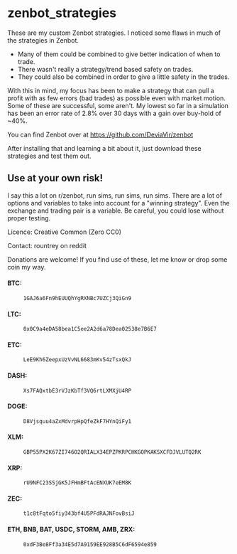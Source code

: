 # zenbot_strategies

These are my custom Zenbot strategies. I noticed some flaws in much of the strategies in Zenbot.
- Many of them could be combined to give better indication of when to trade.
- There wasn't really a strategy/trend based safety on trades.
- They could also be combined in order to give a little safety in the trades.

With this in mind, my focus has been to make a strategy that can pull a profit with as few errors (bad trades) as possible even with market motion. Some of these are successful, some aren't. My lowest so far in a simulation has been an error rate of 2.8% over 30 days with a gain over buy-hold of ~40%.

You can find Zenbot over at https://github.com/DeviaVir/zenbot

After installing that and learning a bit about it, just download these strategies and test them out.

## Use at your own risk!

I say this a lot on r/zenbot, run sims, run sims, run sims. There are a lot of options and variables to take into account for a "winning strategy". Even the exchange and trading pair is a variable. Be careful, you could lose without proper testing.

Licence: Creative Common (Zero CC0)
 
Contact: rountrey on reddit

Donations are welcome! If you find use of these, let me know or drop some coin my way.
 
#### BTC:
```
     1GAJ6a6Fn9hEUUQhYgRXNBc7UZCj3QiGn9
``` 

####  LTC:
```
     0x0C9a4eDA58bea1C5ee2A2d6a78Dea02538e7B6E7
```
####  ETC:
```
     LeE9Kh6ZeepxUzVvNL6683mKv54zTsxQkJ
```
####  DASH:
```
     Xs7FAQxtbE3rVJzKbTf3VQ6rtLXMXjU4RP
```
####  DOGE:
```
     D8Vjsquu4aZxMdvrpHpQfeZkF7HYnQiFy1
```
####  XLM:
```
     GBP55PX2K67ZI746O2QRIALX34EPZPKRPCHKGOPKAKSXCFDJVLUTQ2RK
```
####  XRP:
```
     rU9NFC23SSjGK5JFHmBFtAcENXUK7eEM8K
```
####  ZEC:
```
     t1c8tFqto5fiy343bf4U5PFdRAJNFovBsiJ
```
####  ETH, BNB, BAT, USDC, STORM, AMB, ZRX:
```
     0xdF3Be8Ff3a34E5d7A9159EE928B5C6dF6594e859
```
